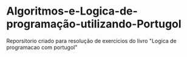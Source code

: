 # Algoritmos-e-Logica-de-programação-utilizando-Portugol
Reporsitorio criado para resolução de exercicios do livro "Logica de programacao com portugol"
